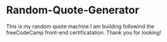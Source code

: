 # Random-Quote-Generator

This is my random quote machine I am building followind the freeCodeCamp front-end certificatation. Thank you for looking!
